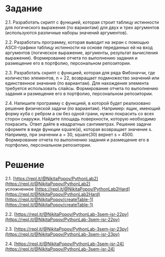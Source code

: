 # Задание

2.1. Разработать скрипт с функцией, которая строит таблицу истинности для логического выражения (по вариантам) для двух и трех аргументов (используются различные наборы значений аргументов). 

2.2. Разработать программу, которая выводит на экран с помощью ASCII-графики таблицу истинности на основе переданных ей на вход аргументов (логическое выражение, аргументы, результат вычисления выражения). Формирование отчета по выполнению задания и размещение его в портфолио, персональном репозитории. 

2.3. Разработать скрипт с функцией, которая для ряда Фибоначчи, где количество элементов, n = 22, возвращает подмножество значений или единственное значение (по вариантам). Для нахождения элемента требуется использовать слайсы. Формирование отчета по выполнению задания и размещение его в портфолио, персональном репозитории. 

2.4. Напишите программу с функцией, в которой будет реализовано решение физической задачи (по вариантам). Например: ящик, имеющий форму куба с ребром a см без одной грани, нужно покрасить со всех сторон снаружи. Найдите площадь поверхности, которую необходимо покрасить. Ответ дайте в квадратных сантиметрах. Решение задачи оформите в виде функции square(a), которая возвращает значение s. Например, при значении a = 30, square(30) вернет s = 4500. Формирование отчета по выполнению задания и размещение его в портфолио, персональном репозитории.

# Решение

2.1. [https://repl.it/@NikitaPopov/PythonLab2](https://repl.it/@NikitaPopov/PythonLab2)   
усложненное [https://repl.it/@NikitaPopov/PythonLab2Hard](https://repl.it/@NikitaPopov/PythonLab2Hard)  
      [https://repl.it/@NikitaPopov/createTable-1](https://repl.it/@NikitaPopov/createTable-1)  
      
2.2. [https://repl.it/@NikitaPopov/PythonLab-3sem-isr-22py](https://repl.it/@NikitaPopov/PythonLab-3sem-isr-22py)  

2.3. [https://repl.it/@NikitaPopov/PythonLab-3sem-isr-23py](https://repl.it/@NikitaPopov/PythonLab-3sem-isr-23py)

2.4. [https://repl.it/@NikitaPopov/PythonLab-3sem-isr-24](https://repl.it/@NikitaPopov/PythonLab-3sem-isr-24)
